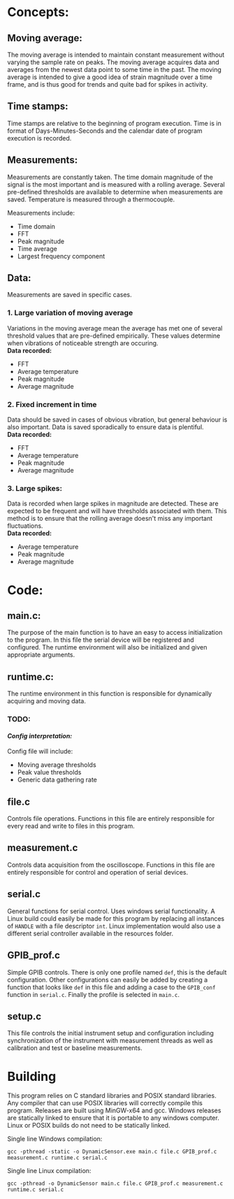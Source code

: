 # Concepts:

## Moving average:

The moving average is intended to maintain constant measurement without varying the sample rate on peaks. The moving average acquires data and averages from the newest data point to some time in the past. The moving average is intended to give a good idea of strain magnitude over a time frame, and is thus good for trends and quite bad for spikes in activity.

## Time stamps:

Time stamps are relative to the beginning of program execution. Time is in format of Days-Minutes-Seconds and the calendar date of program execution is recorded.  

## Measurements: 
  
Measurements are constantly taken. The time domain magnitude of the signal is the most important and is measured with a rolling average. Several pre-defined thresholds are available to determine when measurements are saved. Temperature is measured through a thermocouple.

Measurements include:
- Time domain
- FFT
- Peak magnitude
- Time average
- Largest frequency component

## Data:

Measurements are saved in specific cases.  
### 1. **Large variation of moving average**

Variations in the moving average mean the average has met one of several threshold values that are pre-defined empirically. These values determine when vibrations of noticeable strength are occuring.  
    **Data recorded:**  
- FFT
- Average temperature
- Peak magnitude
- Average magnitude

### 2. **Fixed increment in time**

Data should be saved in cases of obvious vibration, but general behaviour is also important. Data is saved sporadically to ensure data is plentiful.  
    **Data recorded:**  
- FFT
- Average temperature
- Peak magnitude
- Average magnitude

### 3. **Large spikes:**

Data is recorded when large spikes in magnitude are detected. These are expected to be frequent and will have thresholds associated with them. This method is to ensure that the rolling average doesn't miss any important fluctuations.  
    **Data recorded:**  
- Average temperature
- Peak magnitude
- Average magnitude

# Code:

## main.c:

The purpose of the main function is to have an easy to access initialization to the program. In this file the serial device will be registered and configured. The runtime environment will also be initialized and given appropriate arguments.

## runtime.c:

The runtime environment in this function is responsible for dynamically acquiring and moving data.

### TODO:

#### *Config interpretation:*

Config file will include:
- Moving average thresholds
- Peak value thresholds
- Generic data gathering rate 

## file.c

Controls file operations. Functions in this file are entirely responsible for every read and write to files in this program.

## measurement.c

Controls data acquisition from the oscilloscope. Functions in this file are entirely responsible for control and operation of serial devices.

## serial.c

General functions for serial control. Uses windows serial functionality. A Linux build could easily be made for this program by replacing all instances of `HANDLE` with a file descriptor `int`. Linux implementation would also use a different serial controller available in the resources folder.

## GPIB_prof.c

Simple GPIB controls. There is only one profile named `def`, this is the default configuration. Other configurations can easily be added by creating a function that looks like `def` in this file and adding a case to the `GPIB_conf` function in `serial.c`. Finally the profile is selected in `main.c`.

## setup.c

This file controls the initial instrument setup and configuration including synchronization of the instrument with measurement threads as well as calibration and test or baseline measurements.

# Building

This program relies on C standard libraries and POSIX standard libraries. Any compiler that can use POSIX libraries will correctly compile this program. Releases are built using MinGW-x64 and gcc. Windows releases are statically linked to ensure that it is portable to any windows computer. Linux or POSIX builds do not need to be statically linked.

Single line Windows compilation:
```
gcc -pthread -static -o DynamicSensor.exe main.c file.c GPIB_prof.c measurement.c runtime.c serial.c
```

Single line Linux compilation:
```
gcc -pthread -o DynamicSensor main.c file.c GPIB_prof.c measurement.c runtime.c serial.c
```
